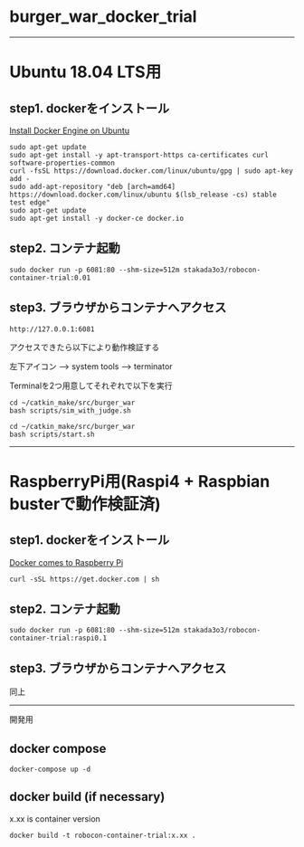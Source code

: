 # burger_war_docker_trial

---
# Ubuntu 18.04 LTS用

## step1. dockerをインストール

[Install Docker Engine on Ubuntu](https://docs.docker.com/engine/install/ubuntu/)

```
sudo apt-get update
sudo apt-get install -y apt-transport-https ca-certificates curl software-properties-common
curl -fsSL https://download.docker.com/linux/ubuntu/gpg | sudo apt-key add -
sudo add-apt-repository "deb [arch=amd64] https://download.docker.com/linux/ubuntu $(lsb_release -cs) stable test edge"
sudo apt-get update
sudo apt-get install -y docker-ce docker.io
```

## step2. コンテナ起動

```
sudo docker run -p 6081:80 --shm-size=512m stakada3o3/robocon-container-trial:0.01
```

## step3. ブラウザからコンテナへアクセス

```
http://127.0.0.1:6081
```

アクセスできたら以下により動作検証する

左下アイコン --> system tools --> terminator

Terminalを2つ用意してそれぞれで以下を実行

```
cd ~/catkin_make/src/burger_war
bash scripts/sim_with_judge.sh
```

```
cd ~/catkin_make/src/burger_war
bash scripts/start.sh
```

---
# RaspberryPi用(Raspi4 + Raspbian busterで動作検証済)

## step1. dockerをインストール

[Docker comes to Raspberry Pi](https://www.raspberrypi.org/blog/docker-comes-to-raspberry-pi/)

```
curl -sSL https://get.docker.com | sh
```

## step2. コンテナ起動

```
sudo docker run -p 6081:80 --shm-size=512m stakada3o3/robocon-container-trial:raspi0.1
```

## step3. ブラウザからコンテナへアクセス

同上

---
開発用

## docker compose

```
docker-compose up -d
```

## docker build (if necessary)

x.xx is container version

```
docker build -t robocon-container-trial:x.xx .
```
